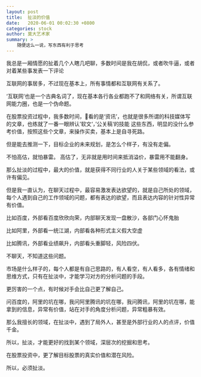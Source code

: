 ```yaml
---
layout: post
title:  扯淡的价值
date:   2020-06-01 00:02:30 +0800
categories: stock 
author: 莫大艺术家
summary: >
    随便这么一说，写东西有利于思考
---
```



我总是一厢情愿的扯着几个人瞎几吧聊，多数时间是我在胡侃，或者吹牛逼，或者对着某些事发表一下评论

互联网的事居多，不过现在基本上，所有事情都和互联网有关系了。

‘互联网’也是一个古典名词了，现在基本各行各业都跑不了和网络有关，所谓互联网能力圈，也是一个伪命题。

在股票投资过程中，我多数时间，看的是‘资讯’，也就是很多所谓的科技媒体写的文章，也练就了一番一眼辨认’软文‘，’公关稿‘的技能
这些东西，明显的没什么参考价值，按照这些个文章，来操作买卖，基本上是自寻死路。

但是能去推测一下，目标企业的未来规划，是怎么个样子，有没有走偏。

不怕高估，就怕暴雷。
高估了，无非就是用时间来抵消溢价，暴雷用不能翻身。

那么扯淡的过程中，最大的价值，就是获得不同行业的人关于某些领域的看法，或许有偏见。

但是我一直认为，在聊天过程中，最容易激发表达欲望的，就是自己所处的领域，每个人遇到自己的工作领域的问题，都有表达的欲望，而且表达内容的针对性异常有价值。

比如百度，外部看百度欣欣向荣，内部聊天发现一盘散沙，各部门心怀鬼胎

比如阿里，外部看一统江湖，内部看各种形式主义假大空虚

比如腾讯，外部看业绩飙升，内部看头重脚轻，风险四伏。

不聊天，不知道这些问题。

市场是什么样子的，每个人都是有自己思路的，有人看空，有人看多，各有情绪和思维方式，只有在扯淡中，才能学习对方的分析问题的手段。

更厉害的一个点，有时候对手会比自己更了解自己。

问百度的，阿里的坑在哪，我问阿里腾讯的坑在哪，我问腾讯，阿里的坑在哪，能拿到的信息，异常有价值，站在对手的角度分析问题，异常粗暴有效。

那么我擅长的领域，在扯淡中，遇到了局外人，甚至是外部行业的人的点评，价值千金。

所以，扯淡，才能更好的找到某个领域，深层次的挖掘和思考。

在股票投资中，更了解目标股票的真实价值和潜在风险。

所以，必须扯淡。



